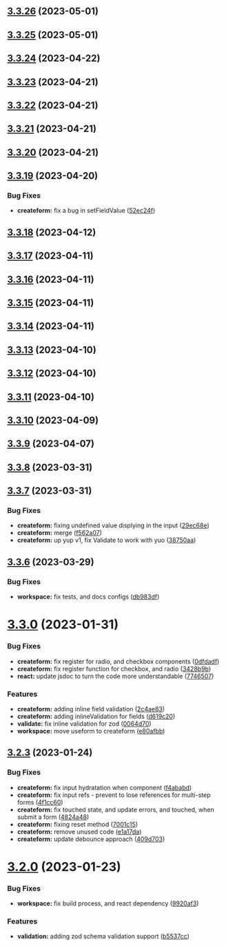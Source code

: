 ## [3.3.26](https://github.com/jucian0/createform/compare/v3.3.25...v3.3.26) (2023-05-01)



## [3.3.25](https://github.com/jucian0/createform/compare/v3.3.24...v3.3.25) (2023-05-01)



## [3.3.24](https://github.com/jucian0/createform/compare/v3.3.23...v3.3.24) (2023-04-22)



## [3.3.23](https://github.com/jucian0/createform/compare/v3.3.22...v3.3.23) (2023-04-21)



## [3.3.22](https://github.com/jucian0/createform/compare/v3.3.21...v3.3.22) (2023-04-21)



## [3.3.21](https://github.com/jucian0/createform/compare/v3.3.20...v3.3.21) (2023-04-21)



## [3.3.20](https://github.com/jucian0/createform/compare/v3.3.19...v3.3.20) (2023-04-21)



## [3.3.19](https://github.com/jucian0/createform/compare/v3.3.18...v3.3.19) (2023-04-20)


### Bug Fixes

* **createform:** fix a bug in setFieldValue ([52ec24f](https://github.com/jucian0/createform/commit/52ec24f55a0a6e10757e686a06af8fdf13a598d2))



## [3.3.18](https://github.com/jucian0/createform/compare/v3.3.17...v3.3.18) (2023-04-12)



## [3.3.17](https://github.com/jucian0/createform/compare/v3.3.16...v3.3.17) (2023-04-11)



## [3.3.16](https://github.com/jucian0/createform/compare/v3.3.15...v3.3.16) (2023-04-11)



## [3.3.15](https://github.com/jucian0/createform/compare/v3.3.14...v3.3.15) (2023-04-11)



## [3.3.14](https://github.com/jucian0/createform/compare/v3.3.13...v3.3.14) (2023-04-11)



## [3.3.13](https://github.com/jucian0/createform/compare/v3.3.12...v3.3.13) (2023-04-10)



## [3.3.12](https://github.com/jucian0/createform/compare/v3.3.11...v3.3.12) (2023-04-10)



## [3.3.11](https://github.com/jucian0/createform/compare/v3.3.10...v3.3.11) (2023-04-10)



## [3.3.10](https://github.com/jucian0/createform/compare/v3.3.9...v3.3.10) (2023-04-09)



## [3.3.9](https://github.com/jucian0/createform/compare/v3.3.8...v3.3.9) (2023-04-07)



## [3.3.8](https://github.com/jucian0/createform/compare/v3.3.7...v3.3.8) (2023-03-31)



## [3.3.7](https://github.com/jucian0/createform/compare/v3.3.6...v3.3.7) (2023-03-31)


### Bug Fixes

* **createform:** fixing undefined value displying in the input ([29ec68e](https://github.com/jucian0/createform/commit/29ec68e311330bef17355dff83c94d73de53aef6))
* **createform:** merge ([f562a07](https://github.com/jucian0/createform/commit/f562a077bb7e568522869d3e2908ad6ce6989ad3))
* **createform:** up yup v1, fix Validate to work with yuo ([38750aa](https://github.com/jucian0/createform/commit/38750aa073aa73ca1178cf27a5deead49a4943d8))



## [3.3.6](https://github.com/jucian0/createform/compare/v3.3.5...v3.3.6) (2023-03-29)


### Bug Fixes

* **workspace:** fix tests, and docs configs ([db983df](https://github.com/jucian0/createform/commit/db983df54e87c0d788ee3336e3b64b999d1e785c))



# [3.3.0](https://github.com/jucian0/createform/compare/v3.2.6...v3.3.0) (2023-01-31)


### Bug Fixes

* **createform:** fix register for radio, and checkbox components ([0dfdadf](https://github.com/jucian0/createform/commit/0dfdadfbce511423bb4ae8348f0d4c63c3a9722d))
* **createform:** fix register function for checkbox, and radio ([3428b9b](https://github.com/jucian0/createform/commit/3428b9b80086fb09200a9e9e2810a86faa2c48ae))
* **react:** update jsdoc to turn the code more understandable ([7746507](https://github.com/jucian0/createform/commit/77465072a502d6248a3ea6d8a800b442aa64b59b))


### Features

* **createform:** adding inline field validation ([2c4ae83](https://github.com/jucian0/createform/commit/2c4ae83abd5f7206a50bb27f99b0a5c3a4930b1a))
* **createform:** adding inlineValidation for fields ([d619c20](https://github.com/jucian0/createform/commit/d619c20be8371595c9b6d5710dc087eb72cfe2ef))
* **validate:** fix inline validation for zod ([0064d70](https://github.com/jucian0/createform/commit/0064d70870c1e1623cab024ec815407a2daf862a))
* **workspace:** move useform to createform ([e80afbb](https://github.com/jucian0/createform/commit/e80afbb09757a0d4c6109b50e5f418b3743a4d48))



## [3.2.3](https://github.com/jucian0/createform/compare/v3.2.2...v3.2.3) (2023-01-24)


### Bug Fixes

* **createform:** fix input hydratation when component ([f4ababd](https://github.com/jucian0/createform/commit/f4ababd88c4beaa4fa49a9ca0c991478299c6fc3))
* **createform:** fix input refs - prevent to lose references for multi-step forms ([4f1cc60](https://github.com/jucian0/createform/commit/4f1cc604a26843a252722a9912b0cd1001578790))
* **createform:** fix touched state, and update errors, and touched, when submit a form ([4824a48](https://github.com/jucian0/createform/commit/4824a486d9f4327ae7a5c7d36870c0508515f357))
* **createform:** fixing reset method ([7001c15](https://github.com/jucian0/createform/commit/7001c15d5f8e53a21a5392b55b51035d22072ce9))
* **createform:** remove unused code ([e1a17da](https://github.com/jucian0/createform/commit/e1a17dab5c68fe7d0afa0f503e2c9dc7a095c556))
* **createform:** update debounce approach ([409d703](https://github.com/jucian0/createform/commit/409d70348f62b6f7a3acced9824d6d3aa14735ec))



# [3.2.0](https://github.com/jucian0/createform/compare/v3.1.1...v3.2.0) (2023-01-23)


### Bug Fixes

* **workspace:** fix build process, and react dependency ([9920af3](https://github.com/jucian0/createform/commit/9920af32a2ff862c563590d03ee0fcf64d6cf13d))


### Features

* **validation:** adding zod schema validation support ([b5537cc](https://github.com/jucian0/createform/commit/b5537cc0dcd81d74da0c94e627687df7017daf23))



